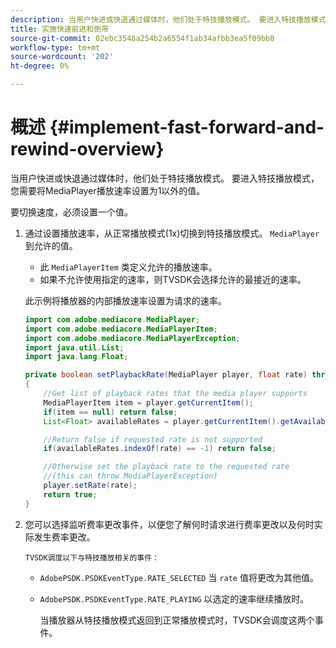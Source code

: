 ```yaml
---
description: 当用户快进或快退通过媒体时，他们处于特技播放模式。 要进入特技播放模式，您需要将MediaPlayer播放速率设置为1以外的值。
title: 实施快速前进和倒带
source-git-commit: 02ebc3548a254b2a6554f1ab34afbb3ea5f09bb8
workflow-type: tm+mt
source-wordcount: '202'
ht-degree: 0%

---
```


# 概述 {#implement-fast-forward-and-rewind-overview}

当用户快进或快退通过媒体时，他们处于特技播放模式。 要进入特技播放模式，您需要将MediaPlayer播放速率设置为1以外的值。

要切换速度，必须设置一个值。

1. 通过设置播放速率，从正常播放模式(1x)切换到特技播放模式。 `MediaPlayer` 到允许的值。

   * 此 `MediaPlayerItem` 类定义允许的播放速率。
   * 如果不允许使用指定的速率，则TVSDK会选择允许的最接近的速率。

   此示例将播放器的内部播放速率设置为请求的速率。

   ```java
   import com.adobe.mediacore.MediaPlayer; 
   import com.adobe.mediacore.MediaPlayerItem; 
   import com.adobe.mediacore.MediaPlayerException; 
   import java.util.List; 
   import java.lang.Float; 
   
   private boolean setPlaybackRate(MediaPlayer player, float rate) throws MediaPlayerException  
   { 
       //Get list of playback rates that the media player supports 
       MediaPlayerItem item = player.getCurrentItem(); 
       if(item == null) return false; 
       List<Float> availableRates = player.getCurrentItem().getAvailablePlaybackRates(); 
   
       //Return false if requested rate is not supported 
       if(availableRates.indexOf(rate) == -1) return false; 
   
       //Otherwise set the playback rate to the requested rate  
       //(this can throw MediaPlayerException) 
       player.setRate(rate); 
       return true; 
   }
   ```

1. 您可以选择监听费率更改事件，以便您了解何时请求进行费率更改以及何时实际发生费率更改。

       TVSDK调度以下与特技播放相关的事件：
   
   * `AdobePSDK.PSDKEventType.RATE_SELECTED` 当 `rate` 值将更改为其他值。

   * `AdobePSDK.PSDKEventType.RATE_PLAYING` 以选定的速率继续播放时。

     当播放器从特技播放模式返回到正常播放模式时，TVSDK会调度这两个事件。
